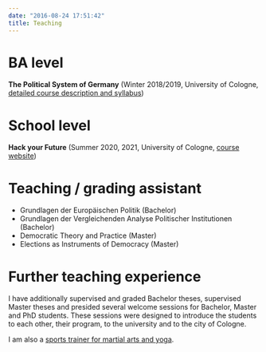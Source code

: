 ```yaml
---
date: "2016-08-24 17:51:42"
title: Teaching
---
```


# BA level


**The Political System of Germany** (Winter 2018/2019, University of Cologne, [detailed course description and syllabus](https://cccp.uni-koeln.de/sites/cccp/Lehre/2018-19_WS/14335.0106_Kaftan_Saldivia.pdf))

# School level

**Hack your Future** (Summer 2020, 2021, University of Cologne, [course website](https://hyf-koeln.org))


# Teaching / grading assistant

- Grundlagen der Europäischen Politik (Bachelor)
- Grundlagen der Vergleichenden Analyse Politischer Institutionen (Bachelor)
- Democratic Theory and Practice (Master)
- Elections as Instruments of Democracy (Master)

# Further teaching experience

I have additionally supervised and graded Bachelor theses, supervised Master theses and presided several welcome sessions for Bachelor, Master and PhD students. These sessions were designed to introduce the students to each other, their program, to the university and to the city of Cologne.

I am also a [sports trainer for martial arts and yoga](https://www.budo-arts-movements.de/trainer/). 
